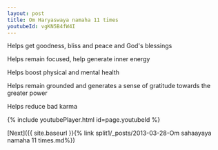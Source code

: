 ```yaml
---
layout: post
title: Om Haryaswaya namaha 11 times
youtubeId: vgKN5B4fW4I
---
```

 
 
Helps get goodness, bliss and peace and God's blessings
 
Helps remain focused, help generate inner energy 
 
Helps boost physical and mental health 
 
Helps remain grounded and generates a sense of gratitude towards the greater power 
 
Helps reduce bad karma
 
 
 
 


{% include youtubePlayer.html id=page.youtubeId %}
 
[Next]({{ site.baseurl }}{% link  split1/_posts/2013-03-28-Om sahaayaya namaha 11 times.md%})
 
